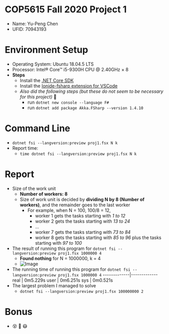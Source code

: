 # COP5615 Fall 2020 Project 1 
  * Name: Yu-Peng Chen
  * UFID: 70943193
# Environment Setup
  * Operating System: Ubuntu 18.04.5 LTS
  * Processor: Intel® Core™ i5-9300H CPU @ 2.40GHz × 8 
  * __Steps__
    * Install the [.NET Core SDK](https://dotnet.microsoft.com/download)
    * Install the [Ionide-fsharp extension for VSCode](https://marketplace.visualstudio.com/items?itemName=Ionide.Ionide-fsharp)
    * *Also did the following steps (but these do not seem to be necessary for this project)* :thinking:
      * run ```dotnet new console --language F#```
      * run ```dotnet add package Akka.FSharp --version 1.4.10```
# Command Line
  * ```dotnet fsi --langversion:preview proj1.fsx N k```
  * Report time:
    * ```time dotnet fsi --langversion:preview proj1.fsx N k```

# Report
  * Size of the work unit
    * __Number of workers: 8__
    * Size of work unit is decided by __dividing N by 8 (Number of workers)__, and the remainder goes to the last worker
      * For example, when N = 100, 100/8 = 12,
        * worker 1 gets the tasks starting with _1 to 12_
        * worker 2 gets the tasks starting with _13 to 24_
        * ...
        * worker 7 gets the tasks starting with _73 to 84_
        * worker 8 gets the tasks starting with _85 to 96_ plus the tasks starting with _97 to 100_
  * The result of running this program for ```dotnet fsi --langversion:preview proj1.fsx 1000000 4```
    * __Found nothing__ for N = 1000000, k = 4
    * ![Image]()
  * The running time of running this program for ```dotnet fsi --langversion:preview proj1.fsx 1000000 4```
    -------------|-------------
    real | 0m5.229s
    user | 0m6.251s
    sys | 0m0.521s	
  * The largest problem I managed to solve
    * ```dotnet fsi --langversion:preview proj1.fsx 100000000 2```

# Bonus
  * :dizzy_face: :exploding_head: :mask:
